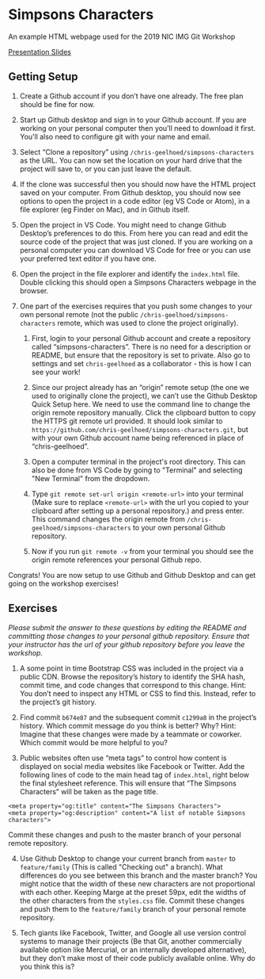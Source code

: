 # Simpsons Characters
An example HTML webpage used for the 2019 NIC IMG Git Workshop

[Presentation Slides](https://docs.google.com/presentation/d/1apWqmDDVPCwSubBca8T_cs8uOsQ96R4W0bNaROXCsZM/edit?usp=sharing)

## Getting Setup

1. Create a Github account if you don’t have one already. The free plan should be fine for now.

2. Start up Github desktop and sign in to your Github account. If you are working on your personal computer then you’ll need to download it first. You’ll also need to configure git with your name and email.

3. Select “Clone a repository” using `/chris-geelhoed/simpsons-characters` as the URL. You can now set the location on your hard drive that the project will save to, or you can just leave the default.

4. If the clone was successful then you should now have the HTML project saved on your computer. From Github desktop, you should now see options to open the project in a code editor (eg VS Code or Atom), in a file explorer (eg Finder on Mac), and in Github itself.

5. Open the project in VS Code. You might need to change Github Desktop’s preferences to do this. From here you can read and edit the source code of the project that was just cloned. If you are working on a personal computer you can download VS Code for free or you can use your preferred text editor if you have one.

6. Open the project in the file explorer and identify the `index.html` file. Double clicking this should open a Simpsons Characters webpage in the browser.

7. One part of the exercises requires that you push some changes to your own personal remote (not the public `/chris-geelhoed/simpsons-characters` remote, which was used to clone the project originally).

   1. First, login to your personal Github account and create a repository called “simpsons-characters”. There is no need for a description or README, but ensure that the repository is set to private. Also go to settings and set `chris-geelhoed` as a collaborator - this is how I can see your work!

   2. Since our project already has an “origin” remote setup (the one we used to originally clone the project), we can’t use the Github Desktop Quick Setup here. We need to use the command line to change the origin remote repository manually. Click the clipboard button to copy the HTTPS git remote url provided. It should look similar to `https://github.com/chris-geelhoed/simpsons-characters.git`, but with your own Github account name being referenced in place of “chris-geelhoed”.

   3. Open a computer terminal in the project's root directory. This can also be done from VS Code by going to "Terminal" and selecting "New Terminal" from the dropdown.

   4. Type `git remote set-url origin <remote-url>` into your terminal (Make sure to replace `<remote-url>` with the url you copied to your clipboard after setting up a personal repository.) and press enter. This command changes the origin remote from `/chris-geelhoed/simpsons-characters` to your own personal Github repository.

   5. Now if you run `git remote -v` from your terminal you should see the origin remote references your personal Github repo.
   
Congrats! You are now setup to use Github and Github Desktop and can get going on the workshop exercises!

## Exercises

*Please submit the answer to these questions by editing the README and committing those changes to your personal github repository. Ensure that your instructor has the url of your github repository before you leave the workshop.*

1.  A some point in time Bootstrap CSS was included in the project via a public CDN. Browse the repository’s history to identify the SHA hash, commit time, and code changes that correspond to this change. Hint: You don’t need to inspect any HTML or CSS to find this. Instead, refer to the project’s git history.

2.  Find commit `b674e87` and the subsequent commit `c1299a8` in the project’s history. Which commit message do you think is better? Why? Hint: Imagine that these changes were made by a teammate or coworker. Which commit would be more helpful to you?

3.  Public websites often use “meta tags” to control how content is displayed on social media websites like Facebook or Twitter. Add the following lines of code to the main head tag of `index.html`, right below the final stylesheet reference. This will ensure that “The Simpsons Characters” will be taken as the page title.
```
<meta property="og:title" content="The Simpsons Characters">
<meta property="og:description" content="A list of notable Simpsons characters">
```

   Commit these changes and push to the master branch of your personal remote repository.

4.  Use Github Desktop to change your current branch from `master` to `feature/family` (This is called "Checking out" a branch). What differences do you see between this branch and the master branch? You might notice that the width of these new characters are not proportional with each other. Keeping Marge at the preset 59px, edit the widths of the other characters from the `styles.css` file. Commit these changes and push them to the `feature/family` branch of your personal remote repository.

5.  Tech giants like Facebook, Twitter, and Google all use version control systems to manage their projects (Be that Git, another commercially available option like Mercurial, or an internally developed alternative), but they don’t make most of their code publicly available online. Why do you think this is?
